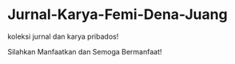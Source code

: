 # Jurnal-Karya-Femi-Dena-Juang
koleksi jurnal dan karya pribados!

Silahkan Manfaatkan dan Semoga Bermanfaat!
